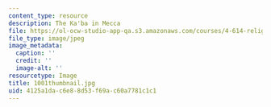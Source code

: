```yaml
---
content_type: resource
description: The Ka'ba in Mecca
file: https://ol-ocw-studio-app-qa.s3.amazonaws.com/courses/4-614-religious-architecture-and-islamic-cultures-fall-2002/4125a1dac6e88d53f69ac60a7781c1c1_1001thumbnail.jpg
file_type: image/jpeg
image_metadata:
  caption: ''
  credit: ''
  image-alt: ''
resourcetype: Image
title: 1001thumbnail.jpg
uid: 4125a1da-c6e8-8d53-f69a-c60a7781c1c1
---
```

